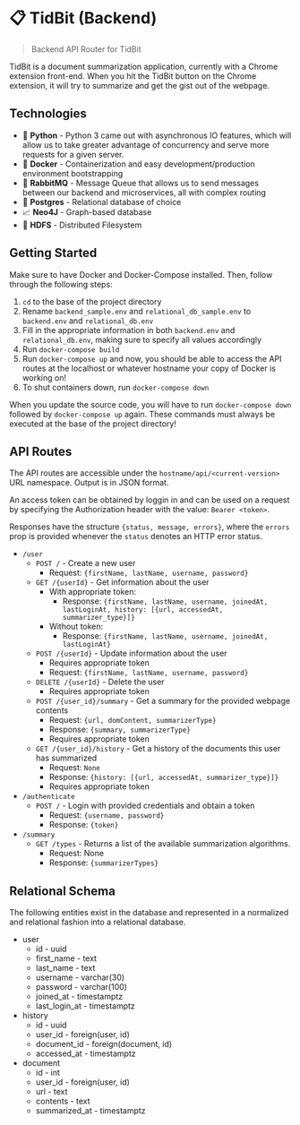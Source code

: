# 📋 TidBit (Backend)
> Backend API Router for TidBit

TidBit is a document summarization application, currently with a Chrome extension front-end. When you hit the TidBit button on the Chrome extension, it will try to summarize and get the gist out of the webpage.

## Technologies
* 🐍 **Python** - Python 3 came out with asynchronous IO features, which will allow us to take greater advantage of concurrency and serve more requests for a given server.
* 🐋 **Docker** - Containerization and easy development/production environment bootstrapping
* 🐇 **RabbitMQ** - Message Queue that allows us to send messages between our backend and microservices, all with complex routing
* 📡 **Postgres** - Relational database of choice
* 📈 **Neo4J** - Graph-based database
* 📁 **HDFS** - Distributed Filesystem

## Getting Started
Make sure to have Docker and Docker-Compose installed. Then, follow through the following steps:
1. `cd` to the base of the project directory
2. Rename `backend_sample.env` and `relational_db_sample.env` to `backend.env` and `relational_db.env`
3. Fill in the appropriate information in both `backend.env` and `relational_db.env`, making sure to specify all values accordingly
4. Run `docker-compose build`
5. Run `docker-compose up` and now, you should be able to access the API routes at the localhost or whatever hostname your copy of Docker is working on!
6. To shut containers down, run `docker-compose down`

When you update the source code, you will have to run `docker-compose down` followed by `docker-compose up` again. These commands must always be executed at the base of the project directory!

## API Routes
The API routes are accessible under the `hostname/api/<current-version>` URL namespace. Output is in JSON format.

An access token can be obtained by loggin in and can be used on a request by specifying the Authorization header with the value: `Bearer <token>`.

Responses have the structure `{status, message, errors}`, where the `errors` prop is provided whenever the `status` denotes an HTTP error status.

* `/user`
  * `POST /` - Create a new user
    * Request: `{firstName, lastName, username, password}`
  * `GET /{userId}` - Get information about the user
    * With appropriate token:
      * Response: `{firstName, lastName, username, joinedAt, lastLoginAt, history: [{url, accessedAt, summarizer_type}]}`
    * Without token:
      * Response: `{firstName, lastName, username, joinedAt, lastLoginAt}`
  * `POST /{userId}` - Update information about the user
    * Requires appropriate token
    * Request: `{firstName, lastName, username, password}`
  * `DELETE /{userId}` - Delete the user
    * Requires appropriate token
  * `POST /{user_id}/summary` - Get a summary for the provided webpage contents
    * Request: `{url, domContent, summarizerType}`
    * Response: `{summary, summarizerType}`
    * Requires appropriate token
  * `GET /{user_id}/history` - Get a history of the documents this user has summarized
    * Request: `None`
    * Response: `{history: [{url, accessedAt, summarizer_type}]}`
    * Requires appropriate token
* `/authenticate`
  * `POST /` - Login with provided credentials and obtain a token
    * Request: `{username, password}`
    * Response: `{token}`
* `/summary`
  * `GET /types` - Returns a list of the available summarization algorithms.
    * Request: None
    * Response: `{summarizerTypes}`

## Relational Schema
The following entities exist in the database and represented in a normalized and relational fashion into a relational database.

* user
  * id - uuid
  * first_name - text
  * last_name - text
  * username - varchar(30)
  * password - varchar(100)
  * joined_at - timestamptz
  * last_login_at - timestamptz
* history
  * id - uuid
  * user_id - foreign(user, id)
  * document_id - foreign(document, id)
  * accessed_at - timestamptz
* document
  * id - int
  * user_id - foreign(user, id)
  * url - text
  * contents - text
  * summarized_at - timestamptz
